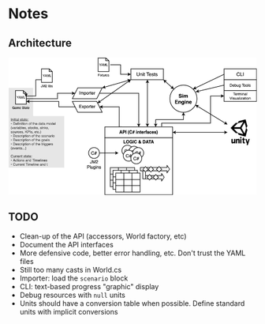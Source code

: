 Notes
=====

Architecture
------------

![Architecture](architecture.png "Architecture")

TODO
----

- Clean-up of the API (accessors, World factory, etc)
- Document the API interfaces
- More defensive code, better error handling, etc. Don't trust the YAML files
- Still too many casts in World.cs
- Importer: load the `scenario` block
- CLI: text-based progress "graphic" display
- Debug resources with `null` units
- Units should have a conversion table when possible. Define standard units with implicit conversions


